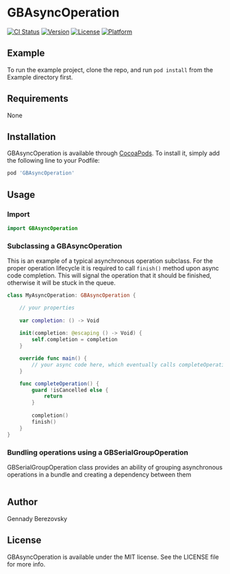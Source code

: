 # GBAsyncOperation

[![CI Status](https://img.shields.io/travis/aiwo/GBAsyncOperation.svg?style=flat)](https://travis-ci.org/aiwo/GBAsyncOperation)
[![Version](https://img.shields.io/cocoapods/v/GBAsyncOperation.svg?style=flat)](https://cocoapods.org/pods/GBAsyncOperation)
[![License](https://img.shields.io/cocoapods/l/GBAsyncOperation.svg?style=flat)](https://cocoapods.org/pods/GBAsyncOperation)
[![Platform](https://img.shields.io/cocoapods/p/GBAsyncOperation.svg?style=flat)](https://cocoapods.org/pods/GBAsyncOperation)

## Example

To run the example project, clone the repo, and run `pod install` from the Example directory first.

## Requirements

None

## Installation

GBAsyncOperation is available through [CocoaPods](https://cocoapods.org). To install
it, simply add the following line to your Podfile:

```ruby
pod 'GBAsyncOperation'
```

## Usage

### Import
```swift
import GBAsyncOperation
```

### Subclassing a GBAsyncOperation

This is an example of a typical asynchronous operation subclass. For the proper operation lifecycle it is required to call ```finish()``` method upon async code completion. This will signal the operation that it should be finished, otherwise it will be stuck in the queue.

```swift
class MyAsyncOperation: GBAsyncOperation {

    // your properties
    
    var completion: () -> Void
    
    init(completion: @escaping () -> Void) {
        self.completion = completion 
    }

    override func main() {
        // your async code here, which eventually calls completeOperation()
    }

    func completeOperation() {
        guard !isCancelled else {
            return
        }
        
        completion()
        finish()
    }
}
```

### Bundling operations using a GBSerialGroupOperation

GBSerialGroupOperation class provides an ability of grouping asynchronous operations in a bundle and creating a dependency between them

```swift
```


## Author

Gennady Berezovsky

## License

GBAsyncOperation is available under the MIT license. See the LICENSE file for more info.
